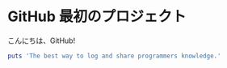 # GitHub 最初のプロジェクト

こんにちは、GitHub!

```ruby:markdown.rb
puts 'The best way to log and share programmers knowledge.'
```
